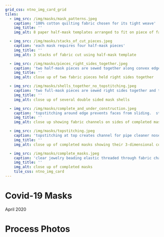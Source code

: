 ```yaml
---
grid_css: ntno_img_card_grid
tiles: 
  - img_src: /img/masks/mask_patterns.jpeg
    caption: '100% cotton quilting fabric chosen for its tight weave'
    img_title: ''
    img_alt: 8 paper half-mask templates arranged to fit on piece of fabric

  - img_src: /img/masks/stacks_of_cut_pieces.jpeg
    caption: 'each mask requires four half-mask pieces'
    img_title: ''
    img_alt: 3 stacks of fabric cut using half-mask template

  - img_src: /img/masks/pieces_right_sides_together.jpeg
    caption: 'two half-mask pieces are sewed together along convex edge'
    img_title: ''
    img_alt: close up of two fabric pieces held right sides together

  - img_src: /img/masks/shells_together_no_topstitching.jpeg
    caption: 'two full-mask pieces are sewed right sides together and turned'
    img_title: ''
    img_alt: close up of several double sided mask shells

  - img_src: /img/masks/complete_and_under_construction.jpeg
    caption: 'topstitching around edge prevents faces from sliding.  straight edges opposite convex curve are folded over to form fabric channel for elastic band'
    img_title: ''
    img_alt: close up showing fabric channels on sides of completed masks 

  - img_src: /img/masks/topstitching.jpeg
    caption: 'topstitching at top creates channel for pipe cleaner nose bridge.  pipe cleaner inserted via buttonhole on inside face (not pictured)'
    img_title: ''
    img_alt: close up of completed masks showing their 3-dimensional convex shape

  - img_src: /img/masks/complete_masks.jpeg
    caption: 'clear jewelry beading elastic threaded through fabric channels to create neck and head band'
    img_title: ''
    img_alt: close up of completed masks
    tile_css: ntno_img_card
---
```


# Covid-19 Masks  
April 2020

# Process Photos